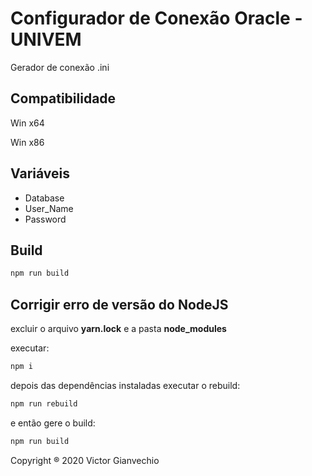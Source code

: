 # Configurador de Conexão Oracle - UNIVEM

Gerador de conexão .ini

## Compatibilidade

Win x64

Win x86

## Variáveis

-   Database
-   User_Name
-   Password

## Build

```sh
npm run build
```

## Corrigir erro de versão do NodeJS

excluir o arquivo **yarn.lock** e a pasta **node_modules**

executar:

```sh
npm i
```

depois das dependências instaladas executar o rebuild:

```sh
npm run rebuild
```

e então gere o build:

```sh
npm run build
```

Copyright ® 2020 Victor Gianvechio
